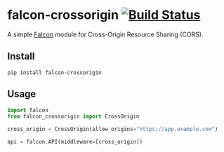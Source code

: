 # falcon-crossorigin [![Build Status](https://travis-ci.org/admiralobvious/falcon-crossorigin.svg?branch=master)](https://travis-ci.org/admiralobvious/falcon-crossorigin)

A simple [Falcon](https://github.com/falconry/falcon) module for Cross-Origin Resource Sharing (CORS).


## Install
```shell script
pip install falcon-crossorigin
```

## Usage
```python
import falcon
from falcon_crossorigin import CrossOrigin

cross_origin = CrossOrigin(allow_origins="https://app.example.com")

api = falcon.API(middleware=[cross_origin])
```
